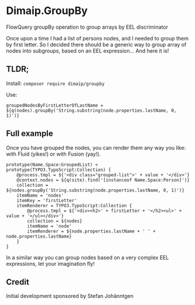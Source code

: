 # Dimaip.GroupBy
FlowQuery groupBy operation to group arrays by EEL discriminator

Once upon a time I had a list of persons nodes, and I needed to group them by first letter.
So I decided there should be a generic way to group array of nodes into subgroups, based on an EEL expression... And here it is!

## TLDR;

Install: `composer require dimaip/groupby`

Use:
```
groupedNodesByFirstLetterOfLastName = ${q(nodes).groupBy('String.substring(node.properties.lastName, 0, 1)')}
```

## Full example

Once you have grouped the nodes, you can render them any way you like: with Fluid (yikes!) or with Fusion (yay!).

```
prototype(Name.Space:GroupedList) < prototype(TYPO3.TypoScript:Collection) {
	@process.tmpl = ${'<div class="grouped-list">' + value + '</div>'}
	@context.nodes = ${q(site).find('[instanceof Name.Space:Person]')}
	collection = ${nodes.groupBy('String.substring(node.properties.lastName, 0, 1)')}
	itemName = 'nodes'
	itemKey = 'firstLetter'
	itemRenderer = TYPO3.TypoScript:Collection {
		@process.tmpl = ${'<div><h2>' + firstLetter + '</h2><ul>' + value + '</ul></div>'}
		collection = ${nodes}
		itemName = 'node'
		itemRenderer = ${node.properties.lastName + ' ' + node.properties.lastName}
	}
}
```

In a similar way you can group nodes based on a very complex EEL expressions, let your imagination fly!

## Credit

Initial development sponsored by Stefan Johänntgen
